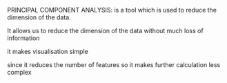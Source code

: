 
PRINCIPAL COMPONENT ANALYSIS: is a tool which is used to reduce the dimension of the data. 

It allows us to reduce the dimension of the data without much loss of information

it makes visualisation simple

since it reduces the number of features so it makes further calculation less complex
